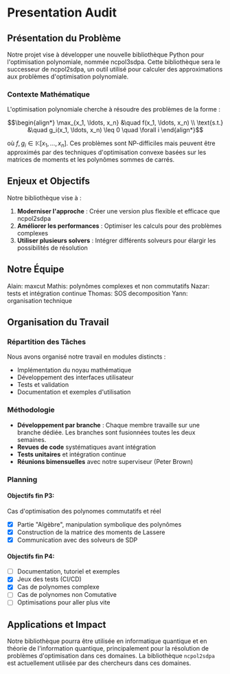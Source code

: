 # Presentation Audit

## Présentation du Problème

Notre projet vise à développer une nouvelle bibliothèque Python pour l'optimisation polynomiale, nommée ncpol3sdpa. Cette bibliothèque sera le successeur de ncpol2sdpa, un outil utilisé pour calculer des approximations aux problèmes d'optimisation polynomiale.

### Contexte Mathématique

L'optimisation polynomiale cherche à résoudre des problèmes de la forme :

$$\begin{align*}
\max_{x_1, \ldots, x_n} &\quad f(x_1, \ldots, x_n) \\
\text{s.t.} &\quad g_i(x_1, \ldots, x_n) \leq 0 \quad \forall i
\end{align*}$$

où $f,g_i \in \mathbb K [x_1,\ldots,x_n]$. Ces problèmes sont NP-difficiles mais peuvent être approximés par des techniques d'optimisation convexe basées sur les matrices de moments et les polynômes sommes de carrés.

## Enjeux et Objectifs

Notre bibliothèque vise à :

1. **Moderniser l'approche** : Créer une version plus flexible et efficace que ncpol2sdpa
2. **Améliorer les performances** : Optimiser les calculs pour des problèmes complexes
3. **Utiliser plusieurs solvers** : Intégrer différents solveurs pour élargir les possibilités de résolution

## Notre Équipe

Alain: maxcut
Mathis: polynômes complexes et non commutatifs
Nazar: tests et intégration continue
Thomas: SOS decomposition
Yann: organisation technique

## Organisation du Travail

### Répartition des Tâches

Nous avons organisé notre travail en modules distincts :
- Implémentation du noyau mathématique
- Développement des interfaces utilisateur
- Tests et validation
- Documentation et exemples d'utilisation

### Méthodologie

- **Développement par branche** : Chaque membre travaille sur une branche dédiée. Les branches sont fusionnées toutes les deux semaines.
- **Revues de code** systématiques avant intégration
- **Tests unitaires** et intégration continue
- **Réunions bimensuelles** avec notre superviseur (Peter Brown)

### Planning

#### Objectifs fin P3:

Cas d'optimisation des polynomes commutatifs et réel
- [x] Partie "Algèbre", manipulation symbolique des polynômes
- [x] Construction de la matrice des moments de Lassere
- [x] Communication avec des solveurs de SDP

#### Objectifs fin P4:

- [ ] Documentation, tutoriel et exemples
- [x] Jeux des tests (CI/CD)
- [x] Cas de polynomes complexe
- [ ] Cas de polynomes non Comutative
- [ ] Optimisations pour aller plus vite

<!-- ## Défis Techniques

- Conception d'une architecture flexible pour intégrer de futures avancées théoriques
- Optimisation des performances pour les problèmes à grande échelle
- Gestion des cas particuliers (variables non commutatives)
- Compatibilité avec l'écosystème Python scientifique actuel -->

## Applications et Impact

Notre bibliothèque pourra être utilisée en informatique quantique et en théorie de l'information quantique, principalement pour la résolution de problèmes d'optimisation dans ces domaines.
La bibliothèque `ncpol2sdpa` est actuellement utilisée par des chercheurs dans ces domaines.
